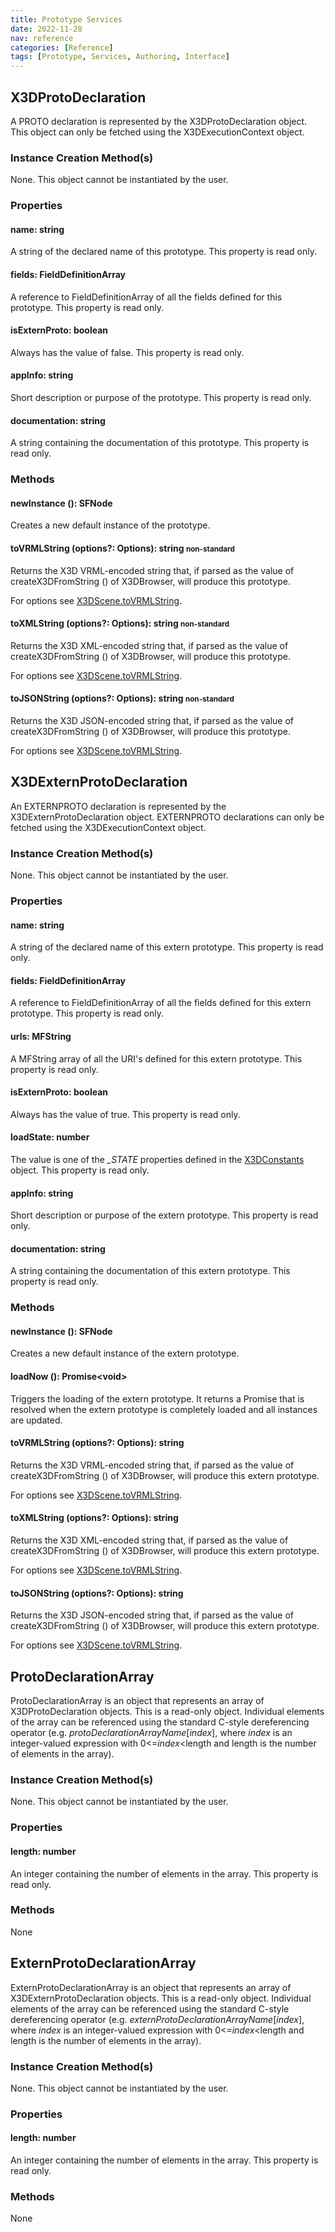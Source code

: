 ```yaml
---
title: Prototype Services
date: 2022-11-28
nav: reference
categories: [Reference]
tags: [Prototype, Services, Authoring, Interface]
---
```

## X3DProtoDeclaration

A PROTO declaration is represented by the X3DProtoDeclaration object. This object can only be fetched using the X3DExecutionContext object.

### Instance Creation Method(s)

None. This object cannot be instantiated by the user.

### Properties

#### **name**: string

A string of the declared name of this prototype. This property is read only.

#### **fields**: FieldDefinitionArray

A reference to FieldDefinitionArray of all the fields defined for this prototype. This property is read only.

#### **isExternProto**: boolean

Always has the value of false. This property is read only.

#### **appInfo**: string

Short description or purpose of the prototype. This property is read only.

#### **documentation**: string

A string containing the documentation of this prototype. This property is read only.

### Methods

#### **newInstance** (): SFNode

Creates a new default instance of the prototype.

#### **toVRMLString** (options?: Options): string <small><span class="blue">non-standard</span></small>

Returns the X3D VRML-encoded string that, if parsed as the value of createX3DFromString () of X3DBrowser, will produce this prototype.

For options see [X3DScene.toVRMLString](/x_ite/reference/scene-services/#tovrmlstring-options-options-string).

#### **toXMLString** (options?: Options): string <small><span class="blue">non-standard</span></small>

Returns the X3D XML-encoded string that, if parsed as the value of createX3DFromString () of X3DBrowser, will produce this prototype.

For options see [X3DScene.toVRMLString](/x_ite/reference/scene-services/#tovrmlstring-options-options-string).

#### **toJSONString** (options?: Options): string <small><span class="blue">non-standard</span></small>

Returns the X3D JSON-encoded string that, if parsed as the value of createX3DFromString () of X3DBrowser, will produce this prototype.

For options see [X3DScene.toVRMLString](/x_ite/reference/scene-services/#tovrmlstring-options-options-string).

## X3DExternProtoDeclaration

An EXTERNPROTO declaration is represented by the X3DExternProtoDeclaration object. EXTERNPROTO declarations can only be fetched using the X3DExecutionContext object.

### Instance Creation Method(s)

None. This object cannot be instantiated by the user.

### Properties

#### **name**: string

A string of the declared name of this extern prototype. This property is read only.

#### **fields**: FieldDefinitionArray

A reference to FieldDefinitionArray of all the fields defined for this extern prototype. This property is read only.

#### **urls**: MFString

A MFString array of all the URI's defined for this extern prototype. This property is read only.

#### **isExternProto**: boolean

Always has the value of true. This property is read only.

#### **loadState**: number

The value is one of the *_STATE* properties defined in the [X3DConstants](/x_ite/reference/constants-services/#load-state-constants) object. This property is read only.

#### **appInfo**: string

Short description or purpose of the extern prototype. This property is read only.

#### **documentation**: string

A string containing the documentation of this extern prototype. This property is read only.

### Methods

#### **newInstance** (): SFNode

Creates a new default instance of the extern prototype.

#### **loadNow** (): Promise\<void\>

Triggers the loading of the extern prototype. It returns a Promise that is resolved when the extern prototype is completely loaded and all instances are updated.

#### **toVRMLString** (options?: Options): string

Returns the X3D VRML-encoded string that, if parsed as the value of createX3DFromString () of X3DBrowser, will produce this extern prototype.

For options see [X3DScene.toVRMLString](/x_ite/reference/scene-services/#tovrmlstring-options-options-string).

#### **toXMLString** (options?: Options): string

Returns the X3D XML-encoded string that, if parsed as the value of createX3DFromString () of X3DBrowser, will produce this extern prototype.

For options see [X3DScene.toVRMLString](/x_ite/reference/scene-services/#tovrmlstring-options-options-string).

#### **toJSONString** (options?: Options): string

Returns the X3D JSON-encoded string that, if parsed as the value of createX3DFromString () of X3DBrowser, will produce this extern prototype.

For options see [X3DScene.toVRMLString](/x_ite/reference/scene-services/#tovrmlstring-options-options-string).

## ProtoDeclarationArray

ProtoDeclarationArray is an object that represents an array of X3DProtoDeclaration objects. This is a read-only object. Individual elements of the array can be referenced using the standard C-style dereferencing operator (e.g. *protoDeclarationArrayName*[*index*], where *index* is an integer-valued expression with 0\<=*index*\<length and length is the number of elements in the array).

### Instance Creation Method(s)

None. This object cannot be instantiated by the user.

### Properties

#### **length**: number

An integer containing the number of elements in the array. This property is read only.

### Methods

None

## ExternProtoDeclarationArray

ExternProtoDeclarationArray is an object that represents an array of X3DExternProtoDeclaration objects. This is a read-only object. Individual elements of the array can be referenced using the standard C-style dereferencing operator (e.g. *externProtoDeclarationArrayName*[*index*], where *index* is an integer-valued expression with 0\<=*index*\<length and length is the number of elements in the array).

### Instance Creation Method(s)

None. This object cannot be instantiated by the user.

### Properties

#### **length**: number

An integer containing the number of elements in the array. This property is read only.

### Methods

None
